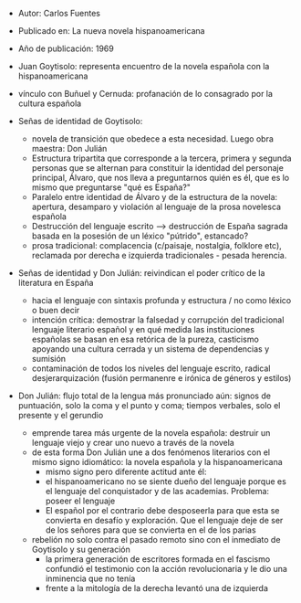 - Autor: Carlos Fuentes 
- Publicado en: La nueva novela hispanoamericana
- Año de publicación: 1969

- Juan Goytisolo: representa encuentro de la novela española con la hispanoamericana
- vínculo con Buñuel y Cernuda: profanación de lo consagrado por la cultura española 
- Señas de identidad de Goytisolo: 
	- novela de transición que obedece a esta necesidad. Luego obra maestra: Don Julián
	- Estructura tripartita que corresponde a la tercera, primera y segunda personas que se alternan para constituir la identidad del personaje principal, Álvaro, que nos lleva a preguntarnos quién es él, que es lo mismo que preguntarse "qué es España?"
	- Paralelo entre identidad de Álvaro y de la estructura de la novela: apertura, desamparo y violación al lenguaje de la prosa novelesca española
	- Destrucción del lenguaje escrito --> destrucción de España sagrada basada en la posesión de un léxico "pútrido", estancado?
	- prosa tradicional: complacencia (c/paisaje, nostalgia, folklore etc), reclamada por derecha e izquierda tradicionales - pesada herencia.
- Señas de identidad y Don Julián: reivindican el poder crítico de la literatura en España
	- hacia el lenguaje con sintaxis profunda y estructura / no como léxico o buen decir
	- intención crítica: demostrar la falsedad y corrupción del tradicional lenguaje literario español y en qué medida las instituciones españolas se basan en esa retórica de la pureza, casticismo apoyando una cultura cerrada y un sistema de dependencias y sumisión
	- contaminación de todos los niveles del lenguaje escrito, radical desjerarquización (fusión permanenre e irónica de géneros y estilos)
- Don Julián: flujo total de la lengua más pronunciado aún: signos de puntuación, solo la coma y el punto y coma; tiempos verbales, solo el presente y el gerundio
	- emprende tarea más urgente de la novela española: destruir un lenguaje viejo y crear uno nuevo a través de la novela
	- de esta forma Don Julián une a dos fenómenos literarios con el mismo signo idiomático: la novela española y la hispanoamericana
		- mismo signo pero diferente actitud ante él: 
		- el hispanoamericano no se siente dueño del lenguaje porque es el lenguaje del conquistador y de las academias. Problema: poseer el lenguaje
		- El español por el contrario debe desposeerla para que esta se convierta en desafío y exploración. Que el lenguaje deje de ser de los señores para que se convierta en el de los parias
	- rebelión no solo contra el pasado remoto sino con el inmediato de Goytisolo y su generación
		- la primera generación de escritores formada en el fascismo confundió el testimonio con la acción revolucionaria y le dio una inminencia que no tenía 
		- frente a la mitología de la derecha levantó una de izquierda